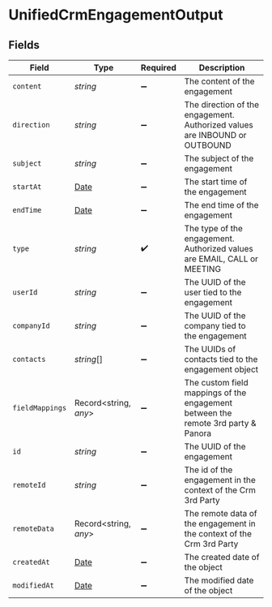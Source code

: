 # UnifiedCrmEngagementOutput


## Fields

| Field                                                                                         | Type                                                                                          | Required                                                                                      | Description                                                                                   |
| --------------------------------------------------------------------------------------------- | --------------------------------------------------------------------------------------------- | --------------------------------------------------------------------------------------------- | --------------------------------------------------------------------------------------------- |
| `content`                                                                                     | *string*                                                                                      | :heavy_minus_sign:                                                                            | The content of the engagement                                                                 |
| `direction`                                                                                   | *string*                                                                                      | :heavy_minus_sign:                                                                            | The direction of the engagement. Authorized values are INBOUND or OUTBOUND                    |
| `subject`                                                                                     | *string*                                                                                      | :heavy_minus_sign:                                                                            | The subject of the engagement                                                                 |
| `startAt`                                                                                     | [Date](https://developer.mozilla.org/en-US/docs/Web/JavaScript/Reference/Global_Objects/Date) | :heavy_minus_sign:                                                                            | The start time of the engagement                                                              |
| `endTime`                                                                                     | [Date](https://developer.mozilla.org/en-US/docs/Web/JavaScript/Reference/Global_Objects/Date) | :heavy_minus_sign:                                                                            | The end time of the engagement                                                                |
| `type`                                                                                        | *string*                                                                                      | :heavy_check_mark:                                                                            | The type of the engagement. Authorized values are EMAIL, CALL or MEETING                      |
| `userId`                                                                                      | *string*                                                                                      | :heavy_minus_sign:                                                                            | The UUID of the user tied to the engagement                                                   |
| `companyId`                                                                                   | *string*                                                                                      | :heavy_minus_sign:                                                                            | The UUID of the company tied to the engagement                                                |
| `contacts`                                                                                    | *string*[]                                                                                    | :heavy_minus_sign:                                                                            | The UUIDs of contacts tied to the engagement object                                           |
| `fieldMappings`                                                                               | Record<string, *any*>                                                                         | :heavy_minus_sign:                                                                            | The custom field mappings of the engagement between the remote 3rd party & Panora             |
| `id`                                                                                          | *string*                                                                                      | :heavy_minus_sign:                                                                            | The UUID of the engagement                                                                    |
| `remoteId`                                                                                    | *string*                                                                                      | :heavy_minus_sign:                                                                            | The id of the engagement in the context of the Crm 3rd Party                                  |
| `remoteData`                                                                                  | Record<string, *any*>                                                                         | :heavy_minus_sign:                                                                            | The remote data of the engagement in the context of the Crm 3rd Party                         |
| `createdAt`                                                                                   | [Date](https://developer.mozilla.org/en-US/docs/Web/JavaScript/Reference/Global_Objects/Date) | :heavy_minus_sign:                                                                            | The created date of the object                                                                |
| `modifiedAt`                                                                                  | [Date](https://developer.mozilla.org/en-US/docs/Web/JavaScript/Reference/Global_Objects/Date) | :heavy_minus_sign:                                                                            | The modified date of the object                                                               |
